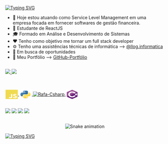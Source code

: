 [![Typing SVG](https://readme-typing-svg.herokuapp.com/?color=00bfbf&size=35&center=true&vCenter=true&width=1000&lines=Olá+Rede+:%29)](https://git.io/typing-svg)

- 🎱 Hoje estou atuando como Service Level Management em uma empresa focada em fornecer softwares de gestão financeira.
- 🧠 Estudante de ReactJS
- 🎓 Formado em Análise e Desenvolvimento de Sistemas 
- ❤ Tenho como objetivo me tornar um full stack developer
- ⚙ Tenho uma assistências técnicas de informática --> <a href="https://www.instagram.com/llog.informatica/">@llog.informatica</i></a><span>
- 🔎 Em busca de oportunidades
- 📑 Meu Portfólio --> <a href="https://rodrigodomenico.github.io/FreelancerRodrigo/">GitHub-Portfólio</i></a><span>


##

<div>
  <a href="https://github.com/rodrigodomenico">
  <img height="140em" src="https://github-readme-stats.vercel.app/api?username=rodrigodomenico&show_icons=true&theme=ayu-mirage&include_all_commits=true&count_private=true"/>
  <img height="140em" src="https://github-readme-stats.vercel.app/api/top-langs/?username=rodrigodomenico&layout=compact&langs_count=7&theme=ayu-mirage" _bac/>
</div>

 ##
<div style="display: inline_block"><br>
<img align="center" alt="Rafa-Js" height="30" width="40" src="https://raw.githubusercontent.com/devicons/devicon/master/icons/javascript/javascript-plain.svg">
<img align="center" alt="Rafa-Python" height="30" width="40" src="https://raw.githubusercontent.com/devicons/devicon/master/icons/python/python-original.svg">
<img align="center" alt="Rafa-Csharp" height="80" width="40" src="https://cdn.jsdelivr.net/gh/devicons/devicon/icons/mysql/mysql-plain-wordmark.svg">
<img align="center" alt="Rafa-Csharp" height="30" width="40" src="https://raw.githubusercontent.com/devicons/devicon/master/icons/csharp/csharp-original.svg">

 
  
</div>

##

<div> 
  <a href="https://www.youtube.com/channel/UC47XJQNwBpl5seZtQQf3Bmg" target="_blank"><img src="https://img.shields.io/badge/YouTube-FF0000?style=for-the-badge&logo=youtube&logoColor=white" target="_blank"></a>
  <a href="https://www.instagram.com/_rodzinski/" target="_blank"><img src="https://img.shields.io/badge/-Instagram-%23E4405F?style=for-the-badge&logo=instagram&logoColor=white" target="_blank"></a>
  <a href = "mailto:rodriggorodzinski@gmail.com"><img src="https://img.shields.io/badge/-Gmail-%23333?style=for-the-badge&logo=gmail&logoColor=white" target="_blank"></a>
  <a href="https://www.linkedin.com/in/rodrigorodzinski/" target="_blank"><img src="https://img.shields.io/badge/-LinkedIn-%230077B5?style=for-the-badge&logo=linkedin&logoColor=white" target="_blank"></a>
 
##
   
  <div align="center">
  
  ![Snake animation](https://github.com/rodrigodomenico/rodrigodomenico/blob/output/github-contribution-grid-snake.svg)
  
</div>
  
  
  [![Typing SVG](https://readme-typing-svg.herokuapp.com/?color=00bfbf&size=35&center=true&vCenter=true&width=1000&lines=Hello+World)](https://git.io/typing-svg)
  
